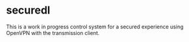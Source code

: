 # securedl

This is a work in progress control system for a secured experience using OpenVPN with the transmission client.